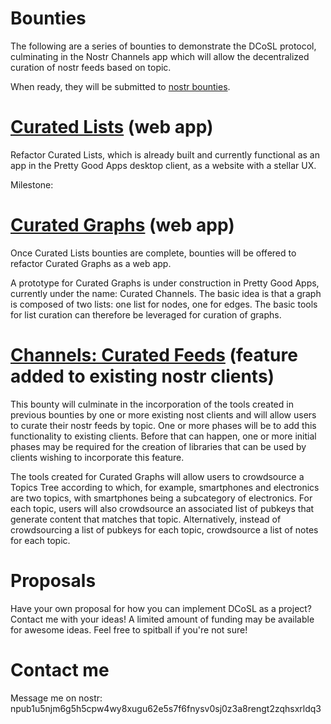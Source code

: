Bounties
=====

The following are a series of bounties to demonstrate the DCoSL protocol, culminating in the Nostr Channels app which will allow the decentralized curation of nostr feeds based on topic. 

When ready, they will be submitted to [nostr bounties](https://nostrbounties.com).

# [Curated Lists](./curatedLists) (web app)

Refactor Curated Lists, which is already built and currently functional as an app in the Pretty Good Apps desktop client, as a website with a stellar UX.

Milestone: 

# [Curated Graphs](./curatedGraphs) (web app)

Once Curated Lists bounties are complete, bounties will be offered to refactor Curated Graphs as a web app.

A prototype for Curated Graphs is under construction in Pretty Good Apps, currently under the name: Curated Channels. The basic idea is that a graph is composed of two lists: one list for nodes, one for edges. The basic tools for list curation can therefore be leveraged for curation of graphs.

# [Channels: Curated Feeds](./curatedFeeds) (feature added to existing nostr clients)

This bounty will culminate in the incorporation of the tools created in previous bounties by one or more existing nost clients and will allow users to curate their nostr feeds by topic. One or more phases will be to add this functionality to existing clients. Before that can happen, one or more initial phases may be required for the creation of libraries that can be used by clients wishing to incorporate this feature.

The tools created for Curated Graphs will allow users to crowdsource a Topics Tree according to which, for example, smartphones and electronics are two topics, with smartphones being a subcategory of electronics. For each topic, users will also crowdsource an associated list of pubkeys that generate content that matches that topic. Alternatively, instead of crowdsourcing a list of pubkeys for each topic, crowdsource a list of notes for each topic. 

# Proposals

Have your own proposal for how you can implement DCoSL as a project? Contact me with your ideas! A limited amount of funding may be available for awesome ideas. Feel free to spitball if you're not sure!

# Contact me

Message me on nostr: npub1u5njm6g5h5cpw4wy8xugu62e5s7f6fnysv0sj0z3a8rengt2zqhsxrldq3
